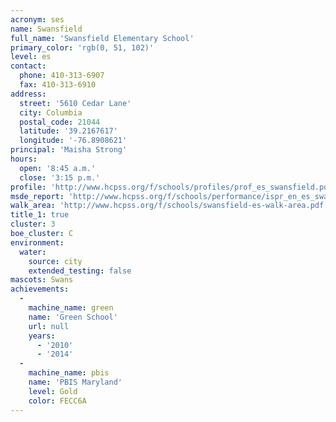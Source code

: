 ```yaml
---
acronym: ses
name: Swansfield
full_name: 'Swansfield Elementary School'
primary_color: 'rgb(0, 51, 102)'
level: es
contact:
  phone: 410-313-6907
  fax: 410-313-6910
address:
  street: '5610 Cedar Lane'
  city: Columbia
  postal_code: 21044
  latitude: '39.2167617'
  longitude: '-76.8908621'
principal: 'Maisha Strong'
hours:
  open: '8:45 a.m.'
  close: '3:15 p.m.'
profile: 'http://www.hcpss.org/f/schools/profiles/prof_es_swansfield.pdf'
msde_report: 'http://www.hcpss.org/f/schools/performance/ispr_en_es_swansfield.pdf'
walk_area: 'http://www.hcpss.org/f/schools/swansfield-es-walk-area.pdf'
title_1: true
cluster: 3
boe_cluster: C
environment:
  water:
    source: city
    extended_testing: false
mascots: Swans
achievements:
  -
    machine_name: green
    name: 'Green School'
    url: null
    years:
      - '2010'
      - '2014'
  -
    machine_name: pbis
    name: 'PBIS Maryland'
    level: Gold
    color: FECC6A
---
```

